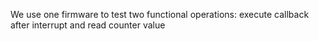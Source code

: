 We use one firmware to test two functional operations: execute callback after interrupt and read counter value

